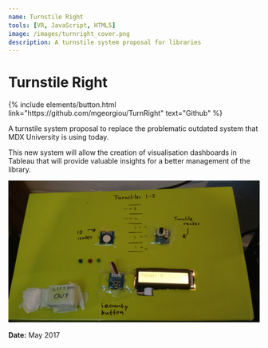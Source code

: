 ```yaml
---
name: Turnstile Right
tools: [VR, JavaScript, HTML5]
image: /images/turnright_cover.png
description: A turnstile system proposal for libraries
---
```


# Turnstile Right

<p class="text-left">
{% include elements/button.html link="https://github.com/mgeorgiou/TurnRight" text="Github" %}
</p>

A turnstile system proposal to replace the problematic outdated system that MDX University is using today.

This new system will allow the creation of visualisation dashboards in Tableau that will provide valuable insights for a better management of the library.

![preview](/images/turnstiles_replica.jpg)

**Date:** May 2017